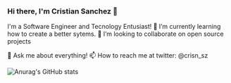  
### Hi there, I'm Cristian Sanchez 👋

I'm a Software Engineer and Tecnology Entusiast!
🌱 I’m currently learning how to create a better sytems.
👯 I’m looking to collaborate on open source projects
<!-- 🤔 I’m looking for help with deploy smart contracts in EVM with solidity. -->
💬 Ask me about everything!
📫 How to reach me at twitter: @crisn_sz



![Anurag's GitHub stats](https://github-readme-stats.vercel.app/api?username=crisnsz&theme=radical&show_icons=true)
